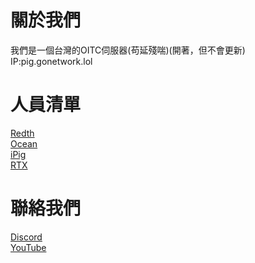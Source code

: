# 關於我們
我們是一個台灣的OITC伺服器(苟延殘喘)(開著，但不會更新)
IP:pig.gonetwork.lol
# 人員清單
[Redth](https://github.com/RedthMC)   
[Ocean](https://github.com/OceanTW)   
[iPig](https://github.com/iPigTW)   
[RTX](https://github.com/RTX4O9O)   
# 聯絡我們
[Discord](https://discord.gg/tBxBggQ8uG)   
[YouTube](https://www.youtube.com/@GoNetworkMC)
